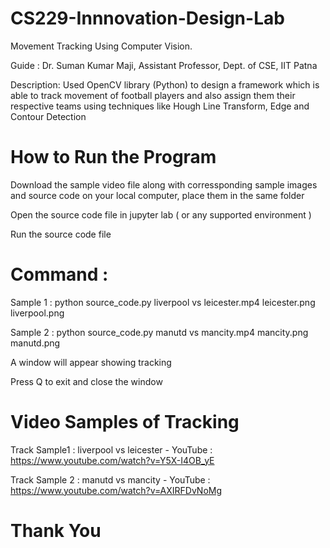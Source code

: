 # CS229-Innnovation-Design-Lab

Movement Tracking Using Computer Vision.

Guide : Dr. Suman Kumar Maji, Assistant Professor, Dept. of CSE, IIT Patna

Description: Used OpenCV library (Python) to design a framework which is able to track movement of football players and also assign them their respective teams using techniques like Hough Line Transform, Edge and Contour Detection

# How to Run the Program

Download the sample video file along with corressponding sample images and source code on your local computer, place them in the same folder

Open the source code file in jupyter lab ( or any supported environment )

Run the source code file 

# Command :

Sample 1 : python source_code.py liverpool vs leicester.mp4 leicester.png liverpool.png

Sample 2 : python source_code.py manutd vs mancity.mp4 mancity.png manutd.png

A window will appear showing tracking

Press Q to exit and close the window

# Video Samples of Tracking 

Track Sample1 : liverpool vs leicester - YouTube : https://www.youtube.com/watch?v=Y5X-I4OB_yE

Track Sample 2 : manutd vs mancity - YouTube : https://www.youtube.com/watch?v=AXIRFDvNoMg

# Thank You
